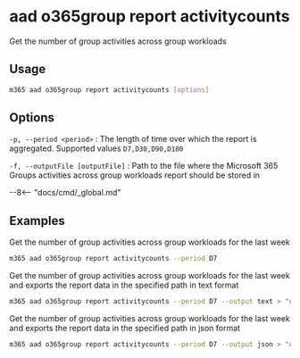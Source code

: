 # aad o365group report activitycounts

Get the number of group activities across group workloads

## Usage

```sh
m365 aad o365group report activitycounts [options]
```

## Options

`-p, --period <period>`
: The length of time over which the report is aggregated. Supported values `D7,D30,D90,D180`

`-f, --outputFile [outputFile]`
: Path to the file where the Microsoft 365 Groups activities across group workloads report should be stored in

--8<-- "docs/cmd/_global.md"

## Examples

Get the number of group activities across group workloads for the last week

```sh
m365 aad o365group report activitycounts --period D7
```

Get the number of group activities across group workloads for the last week and exports the report data in the specified path in text format

```sh
m365 aad o365group report activitycounts --period D7 --output text > "o365groupactivitycounts.txt"
```

Get the number of group activities across group workloads for the last week and exports the report data in the specified path in json format

```sh
m365 aad o365group report activitycounts --period D7 --output json > "o365groupactivitycounts.json"
```
